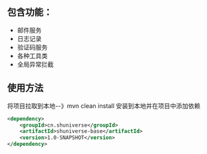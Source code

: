## 包含功能：

- 邮件服务
- 日志记录
- 验证码服务
- 各种工具类
- 全局异常拦截

## 使用方法

将项目拉取到本地--》mvn clean install 安装到本地并在项目中添加依赖
```pom.xml
<dependency>
    <groupId>cn.shuniverse</groupId>
    <artifactId>shuniverse-base</artifactId>
    <version>1.0-SNAPSHOT</version>
</dependency>
```

